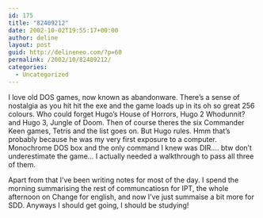 ```yaml
---
id: 175
title: "82409212"
date: 2002-10-02T19:55:17+00:00
author: deline
layout: post
guid: http://delineneo.com/?p=60
permalink: /2002/10/82409212/
categories:
  - Uncategorized
---
```

I love old DOS games, now known as abandonware. There&#8217;s a sense of nostalgia as you hit hit the exe and the game loads up in its oh so great 256 colours. Who could forget Hugo&#8217;s House of Horrors, Hugo 2 Whodunnit? and Hugo 3, Jungle of Doom. Then of course theres the six Commander Keen games, Tetris and the list goes on. But Hugo rules. Hmm that&#8217;s probably because he was my very first exposure to a computer. Monochrome DOS box and the only command I knew was DIR&#8230;. btw don&#8217;t underestimate the game&#8230; I actually needed a walkthrough to pass all three of them.
  
Apart from that I&#8217;ve been writing notes for most of the day. I spend the morning summarising the rest of communcatiosn for IPT, the whole afternoon on Change for english, and now I&#8217;ve just summaise a bit more for SDD. Anyways I should get going, I should be studying!